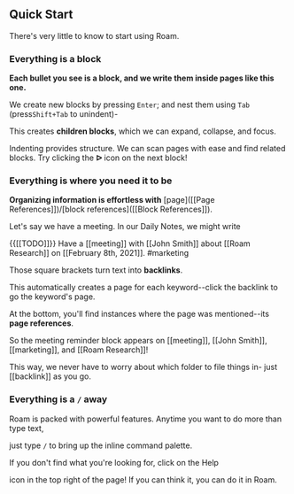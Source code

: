 ## **Quick Start**

There's very little to know to start using Roam.

### Everything is a block

**Each bullet you see is a __block__, and we write them inside pages like this one.**

We create new blocks by pressing `Enter`; and nest them using `Tab` (press`Shift+Tab` to unindent)-

This creates __children blocks__, which we can expand, collapse, and focus. 

Indenting provides structure. We can scan pages with ease and find related blocks. Try clicking the **ᐅ** icon on the next block!

### Everything is where you need it to be

**Organizing information is effortless with** [page]([[Page References]])/[block references]([[Block References]]).

Let's say we have a meeting. In our Daily Notes, we might write

{{[[TODO]]}} Have a [[meeting]] with [[John Smith]] about [[Roam Research]] on [[February 8th, 2021]]. #marketing

Those square brackets turn text into **__backlinks__**.

This automatically creates a page for each keyword--click the backlink to go the keyword's page. 

At the bottom, you'll find instances where the page was mentioned--its __page references__.

So the meeting reminder block appears on [[meeting]], [[John Smith]], [[marketing]], and [[Roam Research]]!

This way, we never have to worry about which folder to file things in- just [[backlink]] as you go.

### Everything is a `/` away

Roam is packed with powerful features. Anytime you want to do more than type text,

just type `/` to bring up the inline command palette.

If you don't find what you're looking for, click on the Help

 icon in the top right of the page! If you can think it, you can do it in Roam.

